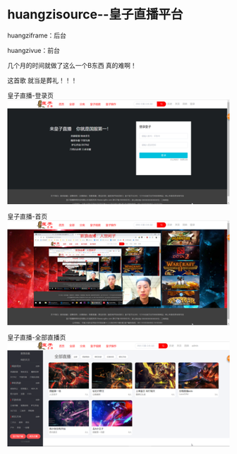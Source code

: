 # huangzisource--皇子直播平台

huangziframe：后台

huangzivue：前台

几个月的时间就做了这么一个B东西   真的难啊！

这首歌   就当是葬礼！！！

皇子直播-登录页
![皇子直播-登录页](https://github.com/XGLLHZ/huangzisource/blob/master/huangzivue/static/%E7%99%BB%E5%BD%95%E9%A1%B5.png)


皇子直播-首页
![皇子直播-首页](https://github.com/XGLLHZ/huangzisource/blob/master/huangzivue/static/%E9%A6%96%E9%A1%B5.png)


皇子直播-全部直播页
![皇子直播-全部直播页](https://github.com/XGLLHZ/huangzisource/blob/master/huangzivue/static/%E5%85%A8%E9%83%A8.png)
